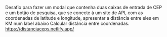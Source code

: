 Desafio para fazer um modal que contenha duas caixas de entrada de CEP e um botão de pesquisa, que se conecte à um site de API, com as coordenadas de latitude e longitude,
 apresentar a distância entre eles em KM num label abaixo 
Calcular distância entre coordenadas.
https://distanciaceps.netlify.app/

